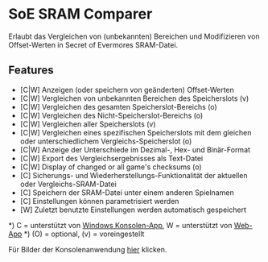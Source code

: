 ﻿# SoE SRAM Comparer
Erlaubt das Vergleichen von (unbekannten) Bereichen und Modifizieren von Offset-Werten in Secret of Evermores SRAM-Datei.

## Features
* [C|W] Anzeigen (oder speichern von geänderten) Offset-Werten
* [C|W] Vergleichen von unbekannten Bereichen des Speicherslots (v) 
* [C|W] Vergleichen des gesamten Speicherslot-Bereichs (o)
* [C|W] Vergleichen des Nicht-Speicherslot-Bereichs (o)
* [C|W] Vergleichen aller Speicherslots (v) 
* [C|W] Vergleichen eines spezifischen Speicherslots mit dem gleichen oder unterschiedlichem Vergleichs-Speicherslot (o)
* [C|W] Anzeige der Unterschiede im Dezimal-, Hex- und Binär-Format
* [C|W] Export des Vergleichsergebnisses als Text-Datei
* [C|W] Display of changed or all game's checksums (o)
* [C] Sicherungs- und Wiederherstellungs-Funktionalität der aktuellen oder Vergleichs-SRAM-Datei
* [C] Speichern der SRAM-Datei unter einem anderen Spielnamen
* [C] Einstellungen können parametrisiert werden
* [W] Zuletzt benutzte Einstellungen werden automatisch gespeichert

*) C = unterstützt von <a href=downloads>Windows Konsolen-App</a>, W = unterstützt von <a href=comparing>Web-App</a>
*) (O) = optional, (v) = voreingestellt

Für Bilder der Konsolenanwendung <a href=imagery>hier</a> klicken.

